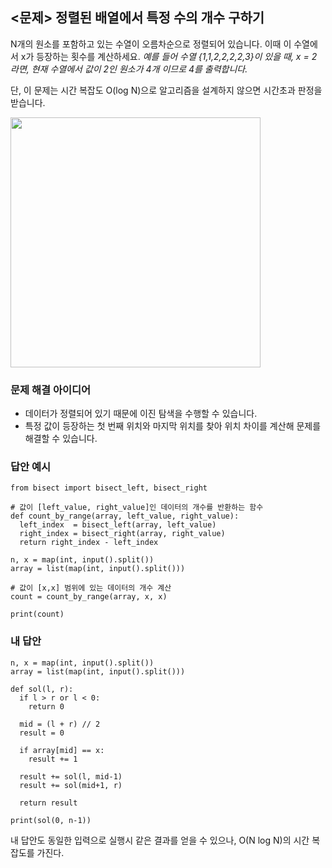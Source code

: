 ## <문제> 정렬된 배열에서 특정 수의 개수 구하기
N개의 원소를 포함하고 있는 수열이 오름차순으로 정렬되어 있습니다. 이때 이 수열에서 x가 
등장하는 횟수를 계산하세요. *예를 들어 수열 {1,1,2,2,2,2,3}이 있을 때, x = 2 라면, 현재 
수열에서 값이 2인 원소가 4개 이므로 4를 출력합니다.*

단, 이 문제는 시간 복잡도 O(log N)으로 알고리즘을 설계하지 않으면 시간초과 판정을 받습니다.

<img src=https://user-images.githubusercontent.com/62216628/161750297-68d9c513-468c-4575-a1fc-74ec0edc349f.png width=400px></img>

### 문제 해결 아이디어
- 데이터가 정렬되어 있기 때문에 이진 탐색을 수행할 수 있습니다.
- 특정 값이 등장하는 첫 번째 위치와 마지막 위치를 찾아 위치 차이를 계산해 문제를 해결할 수 있습니다.

### 답안 예시
```
from bisect import bisect_left, bisect_right

# 값이 [left_value, right_value]인 데이터의 개수를 반환하는 함수
def count_by_range(array, left_value, right_value):
  left_index  = bisect_left(array, left_value)
  right_index = bisect_right(array, right_value)
  return right_index - left_index

n, x = map(int, input().split())
array = list(map(int, input().split()))

# 값이 [x,x] 범위에 있는 데이터의 개수 계산
count = count_by_range(array, x, x)

print(count)
```

### 내 답안
```
n, x = map(int, input().split())
array = list(map(int, input().split()))

def sol(l, r):
  if l > r or l < 0:
    return 0
  
  mid = (l + r) // 2
  result = 0

  if array[mid] == x:
    result += 1
  
  result += sol(l, mid-1)
  result += sol(mid+1, r)

  return result
    
print(sol(0, n-1))
```
내 답안도 동일한 입력으로 실행시 같은 결과를 얻을 수 있으나, O(N log N)의 시간 복잡도를 가진다.
